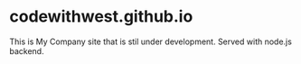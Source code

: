 # codewithwest.github.io

This is My Company site that is stil under development.
Served with node.js backend.
